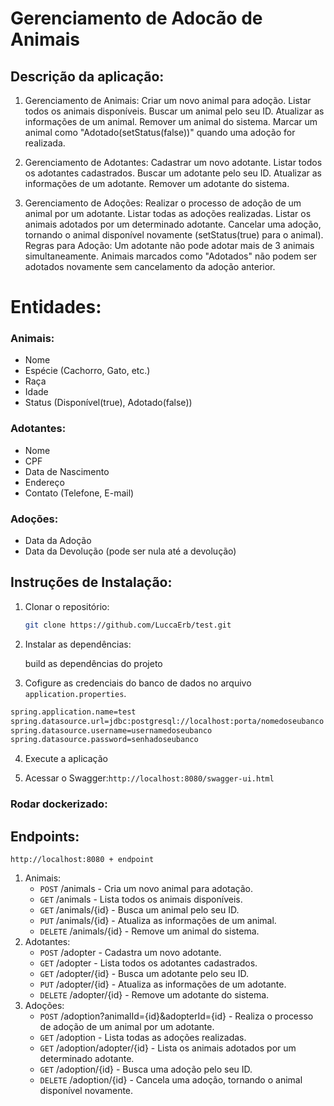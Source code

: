  # Gerenciamento de Adocão de Animais
 
 
 ## Descrição da aplicação:

1. Gerenciamento de Animais:
   Criar um novo animal para adoção.
   Listar todos os animais disponíveis.
   Buscar um animal pelo seu ID.
   Atualizar as informações de um animal.
   Remover um animal do sistema.
   Marcar um animal como "Adotado(setStatus(false))" quando uma adoção for realizada.

2. Gerenciamento de Adotantes:
   Cadastrar um novo adotante.
   Listar todos os adotantes cadastrados.
   Buscar um adotante pelo seu ID.
   Atualizar as informações de um adotante.
   Remover um adotante do sistema.

3. Gerenciamento de Adoções:
   Realizar o processo de adoção de um animal por um adotante.
   Listar todas as adoções realizadas.
   Listar os animais adotados por um determinado adotante.
   Cancelar uma adoção, tornando o animal disponível novamente (setStatus(true) para o animal).
   Regras para Adoção:
   Um adotante não pode adotar mais de 3 animais simultaneamente.
   Animais marcados como "Adotados" não podem ser adotados novamente sem cancelamento da adoção anterior.

# Entidades:
   ### Animais:
   - Nome
   - Espécie (Cachorro, Gato, etc.)
   - Raça
   - Idade
   - Status (Disponível(true), Adotado(false))
   ### Adotantes: 
   - Nome 
   - CPF 
   - Data de Nascimento 
   - Endereço
  - Contato (Telefone, E-mail)
   ### Adoções:
   -  Data da Adoção
   -  Data da Devolução (pode ser nula até a devolução)

## Instruções de Instalação:

1. Clonar o repositório:
   ```bash
   git clone https://github.com/LuccaErb/test.git
   ```
   
2. Instalar as dependências:

   build as dependências do projeto 

3. Cofigure as credenciais do banco de dados no arquivo `application.properties`.
```bash
spring.application.name=test
spring.datasource.url=jdbc:postgresql://localhost:porta/nomedoseubanco
spring.datasource.username=usernamedoseubanco
spring.datasource.password=senhadoseubanco
```

4. Execute a aplicação

5. Acessar o Swagger:`http://localhost:8080/swagger-ui.html`

### Rodar dockerizado: 

## Endpoints:
`http://localhost:8080 + endpoint` 
1. Animais:
   - `POST` /animals - Cria um novo animal para adotação.
   - `GET` /animals - Lista todos os animais disponíveis.
   - `GET` /animals/{id} - Busca um animal pelo seu ID.
   - `PUT` /animals/{id} - Atualiza as informações de um animal.
   - `DELETE` /animals/{id} - Remove um animal do sistema.
2. Adotantes:
   - `POST` /adopter - Cadastra um novo adotante.
   - `GET` /adopter - Lista todos os adotantes cadastrados.
   - `GET` /adopter/{id} - Busca um adotante pelo seu ID.
   - `PUT` /adopter/{id} - Atualiza as informações de um adotante.
   - `DELETE` /adopter/{id} - Remove um adotante do sistema.
3. Adoções:
   - `POST` /adoption?animalId={id}&adopterId={id} - Realiza o processo de adoção de um animal por um adotante.
   - `GET` /adoption - Lista todas as adoções realizadas.
   - `GET` /adoption/adopter/{id} - Lista os animais adotados por um determinado adotante.
   - `GET` /adoption/{id} - Busca uma adoção pelo seu ID.
   - `DELETE` /adoption/{id} - Cancela uma adoção, tornando o animal disponível novamente.
   
